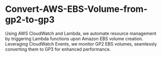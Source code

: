 # Convert-AWS-EBS-Volume-from-gp2-to-gp3
Using AWS CloudWatch and Lambda, we automate resource management by triggering Lambda functions upon Amazon EBS volume creation. Leveraging CloudWatch Events, we monitor GP2 EBS volumes, seamlessly converting them to GP3 for enhanced performance.
